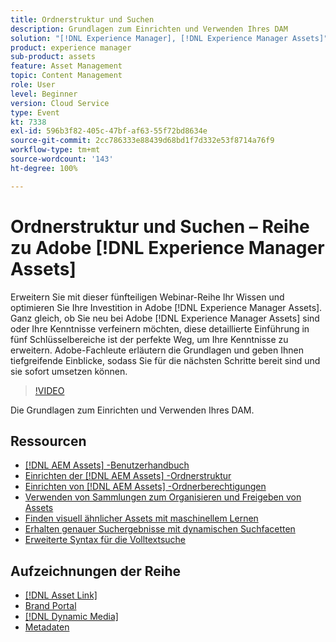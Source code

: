 ```yaml
---
title: Ordnerstruktur und Suchen
description: Grundlagen zum Einrichten und Verwenden Ihres DAM
solution: "[!DNL Experience Manager], [!DNL Experience Manager Assets]"
product: experience manager
sub-product: assets
feature: Asset Management
topic: Content Management
role: User
level: Beginner
version: Cloud Service
type: Event
kt: 7338
exl-id: 596b3f82-405c-47bf-af63-55f72bd8634e
source-git-commit: 2cc786333e88439d68bd1f7d332e53f8714a76f9
workflow-type: tm+mt
source-wordcount: '143'
ht-degree: 100%

---
```


# Ordnerstruktur und Suchen – Reihe zu Adobe [!DNL Experience Manager Assets]

Erweitern Sie mit dieser fünfteiligen Webinar-Reihe Ihr Wissen und optimieren Sie Ihre Investition in Adobe [!DNL Experience Manager Assets]. Ganz gleich, ob Sie neu bei Adobe [!DNL Experience Manager Assets] sind oder Ihre Kenntnisse verfeinern möchten, diese detaillierte Einführung in fünf Schlüsselbereiche ist der perfekte Weg, um Ihre Kenntnisse zu erweitern. Adobe-Fachleute erläutern die Grundlagen und geben Ihnen tiefgreifende Einblicke, sodass Sie für die nächsten Schritte bereit sind und sie sofort umsetzen können.

>[!VIDEO](https://video.tv.adobe.com/v/332135/?quality=12&learn=on&hidetitle=true)

Die Grundlagen zum Einrichten und Verwenden Ihres DAM.

## Ressourcen

* [[!DNL AEM Assets] -Benutzerhandbuch](https://experienceleague.adobe.com/de/docs/experience-manager-65/content/assets/assets)
* [Einrichten der [!DNL AEM Assets] -Ordnerstruktur](https://experienceleague.adobe.com/de/docs/experience-manager-learn/assets/configuring/baseline-folders)
* [Einrichten von [!DNL AEM Assets] -Ordnerberechtigungen](https://experienceleague.adobe.com/de/docs/experience-manager-learn/assets/configuring/baseline-permissions)
* [Verwenden von Sammlungen zum Organisieren und Freigeben von Assets](https://experienceleague.adobe.com/de/docs/experience-manager-learn/assets/search-and-discovery/collections)
* [Finden visuell ähnlicher Assets mit maschinellem Lernen](https://experienceleague.adobe.com/de/docs/experience-manager-learn/assets/search-and-discovery/search)
* [Erhalten genauer Suchergebnisse mit dynamischen Suchfacetten](https://experienceleague.adobe.com/de/docs/experience-manager-learn/assets/search-and-discovery/search)
* [Erweiterte Syntax für die Volltextsuche](https://experienceleague.adobe.com/de/docs/experience-manager-64/assets/using/gql-search#using)

## Aufzeichnungen der Reihe

* [[!DNL Asset Link]](asset-link.md)
* [Brand Portal](brand-portal.md)
* [[!DNL Dynamic Media]](dynamic-media.md)
* [Metadaten](metadata.md)
